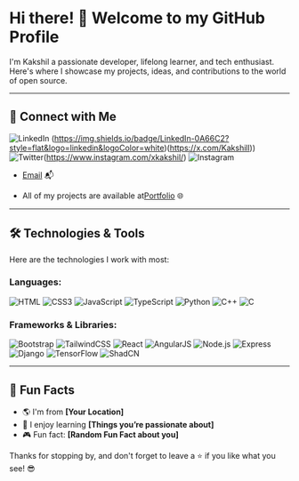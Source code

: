 # Hi there! 👋 Welcome to my GitHub Profile

I'm Kakshil a passionate developer, lifelong learner, and tech enthusiast. Here's where I showcase my projects, ideas, and contributions to the world of open source.

---
## 🤝 Connect with Me

![LinkedIn](www.linkedin.com/in/kakshil-kumar-957354294) (https://img.shields.io/badge/LinkedIn-0A66C2?style=flat&logo=linkedin&logoColor=white)(https://x.com/Kakshill)) ![Twitter](https://img.shields.io/badge/Twitter-1DA1F2?style=flat&logo=twitter&logoColor=white)(https://www.instagram.com/xkakshil/) ![Instagram](https://img.shields.io/badge/Instagram-E4405F?style=flat&logo=instagram&logoColor=white)
- [Email](mailto:kakshilx12@gmail.com) 📬

- All of my projects are available at[Portfolio]([https://kakshil.netlify.app]) 🌐
---

## 🛠 Technologies & Tools

Here are the technologies I work with most:

### **Languages:**
![HTML](https://img.shields.io/badge/HTML-E34F26?style=flat&logo=html5&logoColor=white) 
![CSS3](https://img.shields.io/badge/CSS3-1572B6?style=flat&logo=css3&logoColor=white) 
![JavaScript](https://img.shields.io/badge/JavaScript-F7DF1E?style=flat&logo=javascript&logoColor=black) 
![TypeScript](https://img.shields.io/badge/TypeScript-007ACC?style=flat&logo=typescript&logoColor=white) 
![Python](https://img.shields.io/badge/Python-3776AB?style=flat&logo=python&logoColor=white) 
![C++](https://img.shields.io/badge/C++-00599C?style=flat&logo=cplusplus&logoColor=white) 
![C](https://img.shields.io/badge/C-A8B9CC?style=flat&logo=c&logoColor=white)

### **Frameworks & Libraries:**
![Bootstrap](https://img.shields.io/badge/Bootstrap-7952B3?style=flat&logo=bootstrap&logoColor=white) 
![TailwindCSS](https://img.shields.io/badge/TailwindCSS-06B6D4?style=flat&logo=tailwindcss&logoColor=white) 
![React](https://img.shields.io/badge/React-61DAFB?style=flat&logo=react&logoColor=black) 
![AngularJS](https://img.shields.io/badge/AngularJS-E23237?style=flat&logo=angularjs&logoColor=white) 
![Node.js](https://img.shields.io/badge/Node.js-339933?style=flat&logo=node.js&logoColor=white) 
![Express](https://img.shields.io/badge/Express-000000?style=flat&logo=express&logoColor=white) 
![Django](https://img.shields.io/badge/Django-092E20?style=flat&logo=django&logoColor=white) 
![TensorFlow](https://img.shields.io/badge/TensorFlow-FF6F00?style=flat&logo=tensorflow&logoColor=white) 
![ShadCN](https://img.shields.io/badge/ShadCN-000000?style=flat&logo=shadcn&logoColor=white)

---

## 🎯 Fun Facts

- 🌎 I'm from **[Your Location]**
- 🧠 I enjoy learning **[Things you’re passionate about]**
- 🎮 Fun fact: **[Random Fun Fact about you]**

Thanks for stopping by, and don't forget to leave a ⭐ if you like what you see! 😎

